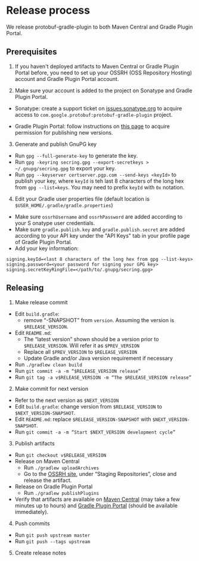 # Release process
We release protobuf-gradle-plugin to both Maven Central and Gradle Plugin Portal.

Prerequisites
--------------
1. If you haven't deployed artifacts to Maven Central or Gradle Plugin Portal before, you need to
set up your OSSRH (OSS Repository Hosting) account and Gradle Plugin Portal account.

2. Make sure your account is added to the project on Sonatype and Gradle Plugin Portal.

- Sonatype: create a support ticket on [issues.sonatype.org](issues.sonatype.org) to acquire access 
to `com.google.protobuf:protobuf-gradle-plugin` project.

- Gradle Plugin Portal: follow instructions on [this page](https://plugins.gradle.org/docs/reclaiming)
to acquire permission for publishing new versions.

3. Generate and publish GnuPG key
- Run `gpg --full-generate-key` to generate the key.
- Run `gpg -keyring secring.gpg --export-secretkeys > ~/.gnupg/secring.gpg` to export your key.
- Run `gpg --keyserver certserver.pgp.com --send-keys <keyId>` to publish your key, where `keyId`
is teh last 8 characters of the long hex from `gpg --list=keys`. You may need to prefix `keyId`
with `0x` notation.

4. Edit your Gradle user properties file (default location is `$USER_HOME/.gradle/gradle.properties`)
- Make sure `ossrhUsername` and `ossrhPassword` are added according to your S
onatype user credentials.
- Make sure `gradle.publish.key` and `gradle.publish.secret` are added according to your API key
under the "API Keys" tab in your profile page of Gradle Plugin Portal.
- Add your key information:
```
signing.keyId=<last 8 characters of the long hex from gpg --list-keys>
signing.password=<your password for signing your GPG key>
signing.secretKeyRingFile=</path/to/.gnupg/secring.gpg>
```

Releasing
----------
1. Make release commit
- Edit `build.gradle`: 
  - remove “-SNAPSHOT” from `version`. Assuming the version is `$RELEASE_VERSION`.
- Edit `README.md`:
  - The “latest version” shown should be a version prior to `$RELEASE_VERSION`. Will refer it 
  as `$PREV_VERSION`
  - Replace all `$PREV_VERSION` to `$RELEASE_VERSION`
  - Update Gradle and/or Java version requirement if necessary
- Run `./gradlew clean build`
- Run `git commit -a -m “$RELEASE_VERSION release”`
- Run `git tag -a v$RELEASE_VERSION -m “The $RELEASE_VERSION release”`

2. Make commit for next version
- Refer to the next version as `$NEXT_VERSION`
- Edit `build.gradle`: change version from `$RELEASE_VERSION` to `$NEXT_VERSION-SNAPSHOT`.
- Edit `README.md`: replace `$RELEASE_VERSION-SNAPSHOT` with `$NEXT_VERSION-SNAPSHOT`.
- Run `git commit -a -m “Start $NEXT_VERSION development cycle”`

3. Publish artifacts
- Run `git checkout v$RELEASE_VERSION`
- Release on Maven Central
  - Run `./gradlew uploadArchives`
  - Go to the [OSSRH site](oss.sonatype.org), under “Staging Repositories”, close and release the 
  artifact.
- Release on Gradle Plugin Portal
  - Run `./gradlew publishPlugins`
- Verify that artifacts are available on [Maven Central](https://search.maven.org/artifact/com.google.protobuf/protobuf-gradle-plugin) 
(may take a few minutes up to hours) and [Gradle Plugin Portal](https://plugins.gradle.org/plugin/com.google.protobuf) 
(should be available immediately).

4. Push commits
- Run `git push upstream master`
- Run `git push --tags upstream`

5. Create release notes




